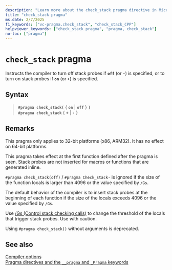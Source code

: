 ```yaml
---
description: "Learn more about the check_stack pragma directive in Microsoft C/C++"
title: "check_stack pragma"
ms.date: 2/7/2025
f1_keywords: ["vc-pragma.check_stack", "check_stack_CPP"]
helpviewer_keywords: ["check_stack pragma", "pragma, check_stack"]
no-loc: ["pragma"]
---
```

# `check_stack` pragma

Instructs the compiler to turn off stack probes if **`off`** (or **`-`**) is specified, or to turn on stack probes if **`on`** (or **`+`**) is specified.

## Syntax

> **`#pragma check_stack(`** { **`on`** | **`off`** } **`)`**\
> **`#pragma check_stack`** { **`+`** | **`-`** }

## Remarks

This pragma only applies to 32-bit platforms (x86, ARM32). It has no effect on 64-bit platforms.

This pragma takes effect at the first function defined after the pragma is seen. Stack probes are not inserted for macros or functions that are generated inline.

`#pragma check_stack(off)` / `#pragma Check_stack-` is ignored if the size of the function locals is larger than 4096 or the value specified by `/Gs`.

The default behavior of the compiler is to insert stack probes at the beginning of each function if the size of the locals exceeds 4096 or the value specified by `/Gs`.

Use [/Gs (Control stack checking calls)](../build/reference/gs-control-stack-checking-calls.md) to change the threshold of the locals that trigger stack probes. Use with caution.

Using `#pragma check_stack()` without arguments is deprecated.

## See also

[Compiler options](../build/reference/compiler-options.md)\
[Pragma directives and the `__pragma` and `_Pragma` keywords](./pragma-directives-and-the-pragma-keyword.md)
